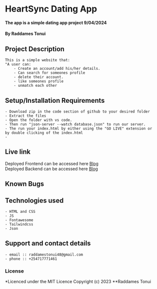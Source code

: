 # HeartSync Dating App
#### The app is a simple dating app project 9/04/2024
#### **By Raddames Tonui**
## Project Description
    This is a simple website that:
    "A user can:
        - Create an account/add his/her details.
        - Can search for someones profile
        - delete their account.
        - like someones profile
        - unmatch each other
## Setup/Installation Requirements
    - Download zip in the code section of github to your desired folder
    - Extract the files
    - Open the folder with vs code.
    - Then run "json-server --watch database.json" to run our server.
    - The run your index.html by either using the "GO LIVE" extension or by double clicking of the index.html
    - 
       
## Live link
Deployed Frontend can be accessed here [Blog](/https://raddames-tonui.github.io/HeartSync-Dating-App/)  
Deployed Backend can be accessed here [Blog](/https://heartsync-dating-app.onrender.com)  


## Known Bugs
   
## Technologies used
   
    - HTML and CSS
    - JS
    - Fontawesome
    - Tailwindcss
    - Json

## Support and contact details
    - email :: raddamestonui48@gmail.com
    - phone :: +254717771461

### License
*Licenced under the MIT Licence
Copyright (c) 2023 **Raddames Tonui
